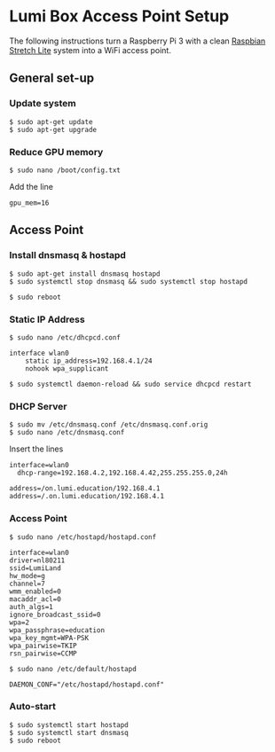 # Lumi Box Access Point Setup

The following instructions turn a Raspberry Pi 3 with a clean [Raspbian Stretch Lite](https://www.raspberrypi.org/downloads/raspbian/) system into a WiFi access point.

## General set-up

### Update system

	$ sudo apt-get update
	$ sudo apt-get upgrade

### Reduce GPU memory

	$ sudo nano /boot/config.txt
	
Add the line

	gpu_mem=16


## Access Point

### Install dnsmasq & hostapd

	$ sudo apt-get install dnsmasq hostapd
	$ sudo systemctl stop dnsmasq && sudo systemctl stop hostapd
	
	$ sudo reboot
	
### Static IP Address
	
	$ sudo nano /etc/dhcpcd.conf
	
	interface wlan0
        static ip_address=192.168.4.1/24
        nohook wpa_supplicant
		
	$ sudo systemctl daemon-reload && sudo service dhcpcd restart
	
### DHCP Server

	$ sudo mv /etc/dnsmasq.conf /etc/dnsmasq.conf.orig
	$ sudo nano /etc/dnsmasq.conf
	
Insert the lines
	
	interface=wlan0
	  dhcp-range=192.168.4.2,192.168.4.42,255.255.255.0,24h
	  
	address=/on.lumi.education/192.168.4.1
	address=/.on.lumi.education/192.168.4.1
	  
### Access Point

	$ sudo nano /etc/hostapd/hostapd.conf

	interface=wlan0
	driver=nl80211
	ssid=LumiLand
	hw_mode=g
	channel=7
	wmm_enabled=0
	macaddr_acl=0
	auth_algs=1
	ignore_broadcast_ssid=0
	wpa=2
	wpa_passphrase=education
	wpa_key_mgmt=WPA-PSK
	wpa_pairwise=TKIP
	rsn_pairwise=CCMP
	
	$ sudo nano /etc/default/hostapd
	
	DAEMON_CONF="/etc/hostapd/hostapd.conf"
	
### Auto-start

	$ sudo systemctl start hostapd
	$ sudo systemctl start dnsmasq
	$ sudo reboot